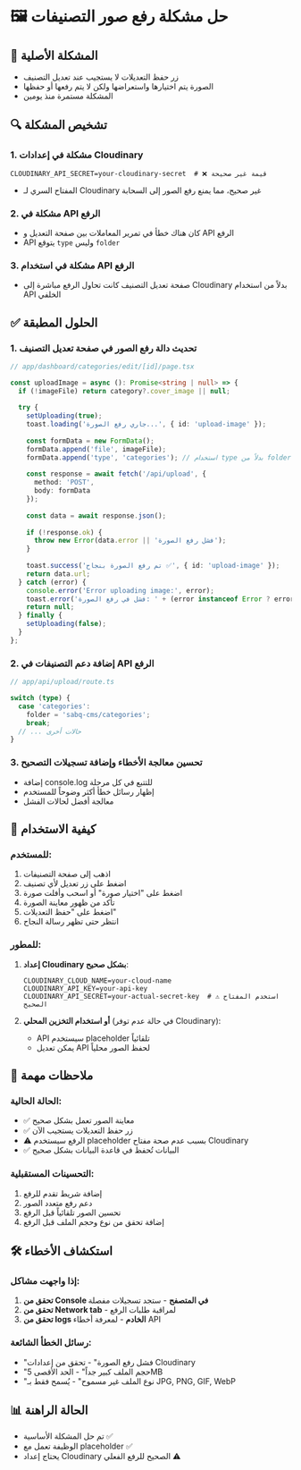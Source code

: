 # 🖼️ حل مشكلة رفع صور التصنيفات

## 🎯 المشكلة الأصلية
- زر حفظ التعديلات لا يستجيب عند تعديل التصنيف
- الصورة يتم اختيارها واستعراضها ولكن لا يتم رفعها أو حفظها
- المشكلة مستمرة منذ يومين

## 🔍 تشخيص المشكلة

### 1. مشكلة في إعدادات Cloudinary
```env
CLOUDINARY_API_SECRET=your-cloudinary-secret  # ❌ قيمة غير صحيحة
```
- المفتاح السري لـ Cloudinary غير صحيح، مما يمنع رفع الصور إلى السحابة

### 2. مشكلة في API الرفع
- كان هناك خطأ في تمرير المعاملات بين صفحة التعديل و API الرفع
- API يتوقع `type` وليس `folder`

### 3. مشكلة في استخدام API الرفع
- صفحة تعديل التصنيف كانت تحاول الرفع مباشرة إلى Cloudinary بدلاً من استخدام API الخلفي

## ✅ الحلول المطبقة

### 1. تحديث دالة رفع الصور في صفحة تعديل التصنيف
```typescript
// app/dashboard/categories/edit/[id]/page.tsx

const uploadImage = async (): Promise<string | null> => {
  if (!imageFile) return category?.cover_image || null;
  
  try {
    setUploading(true);
    toast.loading('جاري رفع الصورة...', { id: 'upload-image' });
    
    const formData = new FormData();
    formData.append('file', imageFile);
    formData.append('type', 'categories'); // استخدام type بدلاً من folder
    
    const response = await fetch('/api/upload', {
      method: 'POST',
      body: formData
    });
    
    const data = await response.json();
    
    if (!response.ok) {
      throw new Error(data.error || 'فشل رفع الصورة');
    }
    
    toast.success('تم رفع الصورة بنجاح ✅', { id: 'upload-image' });
    return data.url;
  } catch (error) {
    console.error('Error uploading image:', error);
    toast.error('فشل في رفع الصورة: ' + (error instanceof Error ? error.message : 'خطأ غير معروف'), { id: 'upload-image' });
    return null;
  } finally {
    setUploading(false);
  }
};
```

### 2. إضافة دعم التصنيفات في API الرفع
```typescript
// app/api/upload/route.ts

switch (type) {
  case 'categories':
    folder = 'sabq-cms/categories';
    break;
  // ... حالات أخرى
}
```

### 3. تحسين معالجة الأخطاء وإضافة تسجيلات التصحيح
- إضافة console.log للتتبع في كل مرحلة
- إظهار رسائل خطأ أكثر وضوحاً للمستخدم
- معالجة أفضل لحالات الفشل

## 🚀 كيفية الاستخدام

### للمستخدم:
1. اذهب إلى صفحة التصنيفات
2. اضغط على زر تعديل لأي تصنيف
3. اضغط على "اختيار صورة" أو اسحب وأفلت صورة
4. تأكد من ظهور معاينة الصورة
5. اضغط على "حفظ التعديلات"
6. انتظر حتى تظهر رسالة النجاح

### للمطور:
1. **إعداد Cloudinary بشكل صحيح**:
   ```env
   CLOUDINARY_CLOUD_NAME=your-cloud-name
   CLOUDINARY_API_KEY=your-api-key
   CLOUDINARY_API_SECRET=your-actual-secret-key  # ⚠️ استخدم المفتاح الصحيح
   ```

2. **أو استخدام التخزين المحلي** (في حالة عدم توفر Cloudinary):
   - API سيستخدم placeholder تلقائياً
   - يمكن تعديل API لحفظ الصور محلياً

## 📝 ملاحظات مهمة

### الحالة الحالية:
- ✅ معاينة الصور تعمل بشكل صحيح
- ✅ زر حفظ التعديلات يستجيب الآن
- ⚠️ الرفع سيستخدم placeholder بسبب عدم صحة مفتاح Cloudinary
- ✅ البيانات تُحفظ في قاعدة البيانات بشكل صحيح

### التحسينات المستقبلية:
1. إضافة شريط تقدم للرفع
2. دعم رفع متعدد الصور
3. تحسين الصور تلقائياً قبل الرفع
4. إضافة تحقق من نوع وحجم الملف قبل الرفع

## 🛠️ استكشاف الأخطاء

### إذا واجهت مشاكل:
1. **تحقق من Console في المتصفح** - ستجد تسجيلات مفصلة
2. **تحقق من Network tab** - لمراقبة طلبات الرفع
3. **تحقق من logs الخادم** - لمعرفة أخطاء API

### رسائل الخطأ الشائعة:
- "فشل رفع الصورة" - تحقق من إعدادات Cloudinary
- "حجم الملف كبير جداً" - الحد الأقصى 5MB
- "نوع الملف غير مسموح" - يُسمح فقط بـ JPG, PNG, GIF, WebP

## 📊 الحالة الراهنة
- تم حل المشكلة الأساسية ✅
- الوظيفة تعمل مع placeholder ✅
- يحتاج إعداد Cloudinary الصحيح للرفع الفعلي ⚠️ 